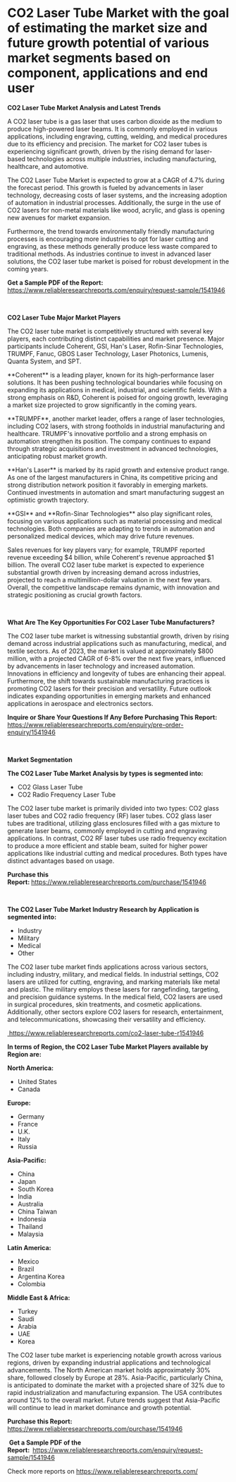 <p><h1>CO2 Laser Tube Market with the goal of estimating the market size and future growth potential of various market segments based on component, applications and end user</h1></p><p><strong>CO2 Laser Tube Market Analysis and Latest Trends</strong></p>
<p><p>A CO2 laser tube is a gas laser that uses carbon dioxide as the medium to produce high-powered laser beams. It is commonly employed in various applications, including engraving, cutting, welding, and medical procedures due to its efficiency and precision. The market for CO2 laser tubes is experiencing significant growth, driven by the rising demand for laser-based technologies across multiple industries, including manufacturing, healthcare, and automotive.</p><p>The CO2 Laser Tube Market is expected to grow at a CAGR of 4.7% during the forecast period. This growth is fueled by advancements in laser technology, decreasing costs of laser systems, and the increasing adoption of automation in industrial processes. Additionally, the surge in the use of CO2 lasers for non-metal materials like wood, acrylic, and glass is opening new avenues for market expansion. </p><p>Furthermore, the trend towards environmentally friendly manufacturing processes is encouraging more industries to opt for laser cutting and engraving, as these methods generally produce less waste compared to traditional methods. As industries continue to invest in advanced laser solutions, the CO2 laser tube market is poised for robust development in the coming years.</p></p>
<p><strong>Get a Sample PDF of the Report:&nbsp;</strong> <a href="https://www.reliableresearchreports.com/enquiry/request-sample/1541946?utm_campaign=2252&utm_medium=2&utm_source=Github&utm_content=ia&utm_term=20022025&utm_id=co2-laser-tube">https://www.reliableresearchreports.com/enquiry/request-sample/1541946</a></p>
<p>&nbsp;</p>
<p><strong>CO2 Laser Tube Major Market Players</strong></p>
<p><p>The CO2 laser tube market is competitively structured with several key players, each contributing distinct capabilities and market presence. Major participants include Coherent, GSI, Han's Laser, Rofin-Sinar Technologies, TRUMPF, Fanuc, GBOS Laser Technology, Laser Photonics, Lumenis, Quanta System, and SPT.</p><p>**Coherent** is a leading player, known for its high-performance laser solutions. It has been pushing technological boundaries while focusing on expanding its applications in medical, industrial, and scientific fields. With a strong emphasis on R&D, Coherent is poised for ongoing growth, leveraging a market size projected to grow significantly in the coming years.</p><p>**TRUMPF**, another market leader, offers a range of laser technologies, including CO2 lasers, with strong footholds in industrial manufacturing and healthcare. TRUMPF's innovative portfolio and a strong emphasis on automation strengthen its position. The company continues to expand through strategic acquisitions and investment in advanced technologies, anticipating robust market growth.</p><p>**Han's Laser** is marked by its rapid growth and extensive product range. As one of the largest manufacturers in China, its competitive pricing and strong distribution network position it favorably in emerging markets. Continued investments in automation and smart manufacturing suggest an optimistic growth trajectory.</p><p>**GSI** and **Rofin-Sinar Technologies** also play significant roles, focusing on various applications such as material processing and medical technologies. Both companies are adapting to trends in automation and personalized medical devices, which may drive future revenues.</p><p>Sales revenues for key players vary; for example, TRUMPF reported revenue exceeding $4 billion, while Coherent's revenue approached $1 billion. The overall CO2 laser tube market is expected to experience substantial growth driven by increasing demand across industries, projected to reach a multimillion-dollar valuation in the next few years. Overall, the competitive landscape remains dynamic, with innovation and strategic positioning as crucial growth factors.</p></p>
<p>&nbsp;</p>
<p><strong>What Are The Key Opportunities For CO2 Laser Tube Manufacturers?</strong></p>
<p><p>The CO2 laser tube market is witnessing substantial growth, driven by rising demand across industrial applications such as manufacturing, medical, and textile sectors. As of 2023, the market is valued at approximately $800 million, with a projected CAGR of 6-8% over the next five years, influenced by advancements in laser technology and increased automation. Innovations in efficiency and longevity of tubes are enhancing their appeal. Furthermore, the shift towards sustainable manufacturing practices is promoting CO2 lasers for their precision and versatility. Future outlook indicates expanding opportunities in emerging markets and enhanced applications in aerospace and electronics sectors.</p></p>
<p><strong>Inquire or Share Your Questions If Any Before Purchasing This Report:</strong> <a href="https://www.reliableresearchreports.com/enquiry/pre-order-enquiry/1541946?utm_campaign=2252&utm_medium=2&utm_source=Github&utm_content=ia&utm_term=20022025&utm_id=co2-laser-tube">https://www.reliableresearchreports.com/enquiry/pre-order-enquiry/1541946</a></p>
<p>&nbsp;</p>
<p><strong>Market Segmentation</strong></p>
<p><strong>The CO2 Laser Tube Market Analysis by types is segmented into:</strong></p>
<p><ul><li>CO2 Glass Laser Tube</li><li>CO2 Radio Frequency Laser Tube</li></ul></p>
<p><p>The CO2 laser tube market is primarily divided into two types: CO2 glass laser tubes and CO2 radio frequency (RF) laser tubes. CO2 glass laser tubes are traditional, utilizing glass enclosures filled with a gas mixture to generate laser beams, commonly employed in cutting and engraving applications. In contrast, CO2 RF laser tubes use radio frequency excitation to produce a more efficient and stable beam, suited for higher power applications like industrial cutting and medical procedures. Both types have distinct advantages based on usage.</p></p>
<p><strong>Purchase this Report:&nbsp;</strong><a href="https://www.reliableresearchreports.com/purchase/1541946?utm_campaign=2252&utm_medium=2&utm_source=Github&utm_content=ia&utm_term=20022025&utm_id=co2-laser-tube">https://www.reliableresearchreports.com/purchase/1541946</a></p>
<p>&nbsp;</p>
<p><strong>The CO2 Laser Tube Market Industry Research by Application is segmented into:</strong></p>
<p><ul><li>Industry</li><li>Military</li><li>Medical</li><li>Other</li></ul></p>
<p><p>The CO2 laser tube market finds applications across various sectors, including industry, military, and medical fields. In industrial settings, CO2 lasers are utilized for cutting, engraving, and marking materials like metal and plastic. The military employs these lasers for rangefinding, targeting, and precision guidance systems. In the medical field, CO2 lasers are used in surgical procedures, skin treatments, and cosmetic applications. Additionally, other sectors explore CO2 lasers for research, entertainment, and telecommunications, showcasing their versatility and efficiency.</p></p>
<p><a href="https://www.reliableresearchreports.com/co2-laser-tube-r1541946?utm_campaign=2252&utm_medium=2&utm_source=Github&utm_content=ia&utm_term=20022025&utm_id=co2-laser-tube">&nbsp;https://www.reliableresearchreports.com/co2-laser-tube-r1541946</a></p>
<p><strong>In terms of Region, the CO2 Laser Tube Market Players available by Region are:</strong></p>
<p>
    <p> <strong> North America: </strong>
        <ul>
            <li>United States</li>
            <li>Canada</li>
        </ul>
        </p> 
    <p> <strong> Europe: </strong>
        <ul>
            <li>Germany</li>
            <li>France</li>
            <li>U.K.</li>
            <li>Italy</li>
            <li>Russia</li>
        </ul>
        </p> 
    <p> <strong> Asia-Pacific: </strong>
        <ul>
            <li>China</li>
            <li>Japan</li>
            <li>South Korea</li>
            <li>India</li>
            <li>Australia</li>
            <li>China Taiwan</li>
            <li>Indonesia</li>
            <li>Thailand</li>
            <li>Malaysia</li>
        </ul>
        </p> 
    <p> <strong> Latin America: </strong>
        <ul>
            <li>Mexico</li>
            <li>Brazil</li>
            <li>Argentina Korea</li>
            <li>Colombia</li>
        </ul>
        </p> 
    <p> <strong> Middle East & Africa: </strong>
        <ul>
            <li>Turkey</li>
            <li>Saudi</li>
            <li>Arabia</li>
            <li>UAE</li>
            <li>Korea</li>
        </ul>
    </p>
    </p>
<p><p>The CO2 laser tube market is experiencing notable growth across various regions, driven by expanding industrial applications and technological advancements. The North American market holds approximately 30% share, followed closely by Europe at 28%. Asia-Pacific, particularly China, is anticipated to dominate the market with a projected share of 32% due to rapid industrialization and manufacturing expansion. The USA contributes around 12% to the overall market. Future trends suggest that Asia-Pacific will continue to lead in market dominance and growth potential.</p></p>
<p><strong>Purchase this Report: </strong><a href="https://www.reliableresearchreports.com/purchase/1541946?utm_campaign=2252&utm_medium=2&utm_source=Github&utm_content=ia&utm_term=20022025&utm_id=co2-laser-tube">https://www.reliableresearchreports.com/purchase/1541946</a></p>
<p>&nbsp;<strong>Get a Sample PDF of the Report:&nbsp;&nbsp;</strong><a href="https://www.reliableresearchreports.com/enquiry/request-sample/1541946?utm_campaign=2252&utm_medium=2&utm_source=Github&utm_content=ia&utm_term=20022025&utm_id=co2-laser-tube">https://www.reliableresearchreports.com/enquiry/request-sample/1541946</a></p>
<p><strong></strong></p>
<p>Check more reports on <a href="https://www.reliableresearchreports.com/?utm_campaign=2252&utm_medium=2&utm_source=Github&utm_content=ia&utm_term=20022025&utm_id=co2-laser-tube">https://www.reliableresearchreports.com/</a></p>